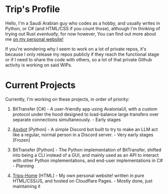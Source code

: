 # Trip's Profile
Hello, I'm a Saudi Arabian guy who codes as a hobby, and usually writes in Python, or C# (and HTML/CSS if you count those), although I'm thinking of trying out Rust *eventually,* for now however, You can find out more about me [on my personal website!](https://trps.dev)


If you're wondering why I seem to work on a lot of private repos, it's because I only release my repos publicly if they reach the functional stage or if I need to share the code with others, so a lot of that private Github activity is working on said WIPs.

# Current Projects
Currently, I'm working on these projects, in order of priority:
1. BitTransfer \[C#\] - A user-friendly app using AvaloniaUI, with a custom protocol under the hood designed to load-balance large transfers over separate connections simultaneously. - Early stages 

2. [Asybot](https://github.com/Trip7274/AsyBot) \[Python\] - A simple Discord bot built to try to make an LLM act like a regular, normal person in a Discord server. - Very early stages \[Frozen\]

3. BitTransfer \[Python\] - The Python implementation of BitTransfer, shifted into being a CLI instead of a GUI, and mainly used as an API to interact with other Python implementations, and end-user implementations in C# - Planning

4. [Trips-Home](https://github.com/Trip7274/Trips-Home) \[HTML\] - My own personal website! written in pure HTML/CSS/JS, and hosted on Cloudflare Pages. - Mostly done, just maintaining it
